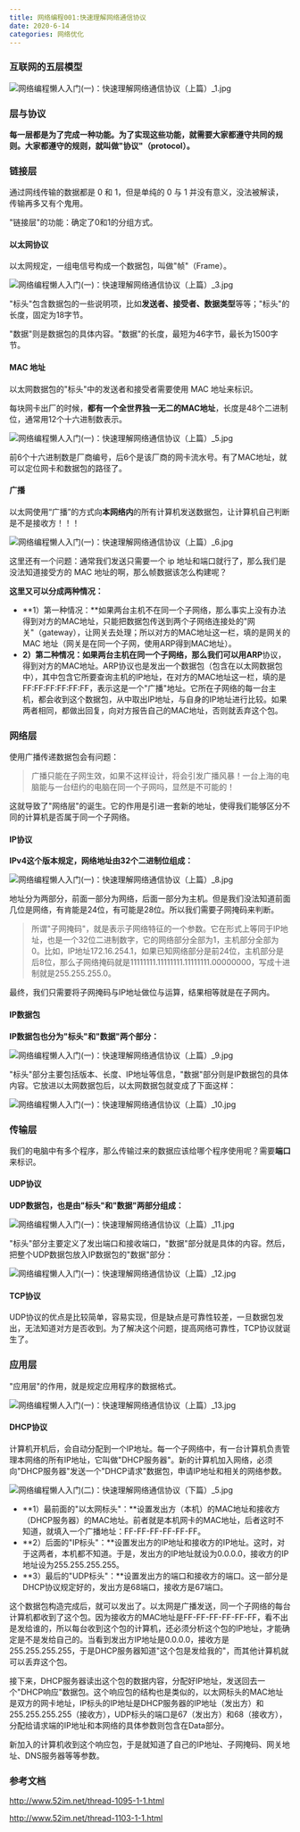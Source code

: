 ```yaml
---
title: 网络编程001:快速理解网络通信协议
date: 2020-6-14
categories: 网络优化
---
```






### 互联网的五层模型

![网络编程懒人入门(一)：快速理解网络通信协议（上篇）_1.jpg](http://www.52im.net/data/attachment/forum/201811/01/150735oly7l6bu5cffff7h.jpg)



### 层与协议

**每一层都是为了完成一种功能。为了实现这些功能，就需要大家都遵守共同的规则。大家都遵守的规则，就叫做"协议"（protocol）。**

### 链接层

通过网线传输的数据都是 0 和 1，但是单纯的 0 与 1 并没有意义，没法被解读，传输再多又有个鬼用。

"链接层"的功能：确定了0和1的分组方式。

#### 以太网协议

以太网规定，一组电信号构成一个数据包，叫做"帧"（Frame）。

![网络编程懒人入门(一)：快速理解网络通信协议（上篇）_3.jpg](http://www.52im.net/data/attachment/forum/201811/01/150929cw8a20dzzlonkene.jpg)

"标头"包含数据包的一些说明项，比如**发送者、接受者、数据类型**等等；"标头"的长度，固定为18字节。

"数据"则是数据包的具体内容。"数据"的长度，最短为46字节，最长为1500字节。

#### MAC 地址

以太网数据包的"标头"中的发送者和接受者需要使用 MAC 地址来标识。

每块网卡出厂的时候，**都有一个全世界独一无二的MAC地址**，长度是48个二进制位，通常用12个十六进制数表示。

![网络编程懒人入门(一)：快速理解网络通信协议（上篇）_5.jpg](http://www.52im.net/data/attachment/forum/201811/01/150918zzkluk96tufsl3bs.jpg)

前6个十六进制数是厂商编号，后6个是该厂商的网卡流水号。有了MAC地址，就可以定位网卡和数据包的路径了。

#### 广播

以太网使用“广播”的方式向**本网络内**的所有计算机发送数据包，让计算机自己判断是不是接收方！！！

![网络编程懒人入门(一)：快速理解网络通信协议（上篇）_6.jpg](http://www.52im.net/data/attachment/forum/201811/01/150935p07k2g2y6y7k74e0.jpg)



这里还有一个问题：通常我们发送只需要一个 ip 地址和端口就行了，那么我们是没法知道接受方的 MAC 地址的啊，那么帧数据该怎么构建呢？

**这里又可以分成两种情况：**

- **1）第一种情况：**如果两台主机不在同一个子网络，那么事实上没有办法得到对方的MAC地址，只能把数据包传送到两个子网络连接处的"网关"（gateway），让网关去处理；所以对方的MAC地址这一栏，填的是网关的 MAC 地址（网关是在同一个子网，使用ARP得到MAC地址）。
- **2）第二种情况：**如果两台主机在同一个子网络，那么我们可以用**ARP**协议，得到对方的MAC地址。ARP协议也是发出一个数据包（包含在以太网数据包中），其中包含它所要查询主机的IP地址，在对方的MAC地址这一栏，填的是FF:FF:FF:FF:FF:FF，表示这是一个"广播"地址。它所在子网络的每一台主机，都会收到这个数据包，从中取出IP地址，与自身的IP地址进行比较。如果两者相同，都做出回复，向对方报告自己的MAC地址，否则就丢弃这个包。



### 网络层

使用广播传递数据包会有问题：

>  广播只能在子网生效，如果不这样设计，将会引发广播风暴！一台上海的电脑能与一台纽约的电脑在同一个子网吗，显然是不可能的！

这就导致了"网络层"的诞生。它的作用是引进一套新的地址，使得我们能够区分不同的计算机是否属于同一个子网络。

#### IP协议

**IPv4这个版本规定，网络地址由32个二进制位组成：**

![网络编程懒人入门(一)：快速理解网络通信协议（上篇）_8.jpg](http://www.52im.net/data/attachment/forum/201811/01/150947elp4lvaiiesuvlyu.jpg)



地址分为两部分，前面一部分为网络，后面一部分为主机。但是我们没法知道前面几位是网络，有肯能是24位，有可能是28位。所以我们需要子网掩码来判断。

> 所谓"子网掩码"，就是表示子网络特征的一个参数。它在形式上等同于IP地址，也是一个32位二进制数字，它的网络部分全部为1，主机部分全部为0。比如，IP地址172.16.254.1，如果已知网络部分是前24位，主机部分是后8位，那么子网络掩码就是11111111.11111111.11111111.00000000，写成十进制就是255.255.255.0。

最终，我们只需要将子网掩码与IP地址做位与运算，结果相等就是在子网内。

#### IP数据包

**IP数据包也分为"标头"和"数据"两个部分：**

![网络编程懒人入门(一)：快速理解网络通信协议（上篇）_9.jpg](http://www.52im.net/data/attachment/forum/201811/01/150954xykms5d9vscynnsz.jpg)



"标头"部分主要包括版本、长度、IP地址等信息，"数据"部分则是IP数据包的具体内容。它放进以太网数据包后，以太网数据包就变成了下面这样：

![网络编程懒人入门(一)：快速理解网络通信协议（上篇）_10.jpg](http://www.52im.net/data/attachment/forum/201811/01/151007ibebhdrudjqof1qp.jpg)

### 传输层

我们的电脑中有多个程序，那么传输过来的数据应该给哪个程序使用呢？需要**端口**来标识。

#### UDP协议

**UDP数据包，也是由"标头"和"数据"两部分组成：**

![网络编程懒人入门(一)：快速理解网络通信协议（上篇）_11.jpg](http://www.52im.net/data/attachment/forum/201811/01/151048jboz0nm3kommnbim.jpg)

"标头"部分主要定义了发出端口和接收端口，"数据"部分就是具体的内容。然后，把整个UDP数据包放入IP数据包的"数据"部分：

![网络编程懒人入门(一)：快速理解网络通信协议（上篇）_12.jpg](http://www.52im.net/data/attachment/forum/201811/01/151011eysfi272f6nveevs.jpg)

#### TCP协议

UDP协议的优点是比较简单，容易实现，但是缺点是可靠性较差，一旦数据包发出，无法知道对方是否收到。为了解决这个问题，提高网络可靠性，TCP协议就诞生了。

### 应用层

"应用层"的作用，就是规定应用程序的数据格式。

![网络编程懒人入门(一)：快速理解网络通信协议（上篇）_13.jpg](http://www.52im.net/data/attachment/forum/201811/01/151016iaeia7apeacny25l.jpg)

#### DHCP协议

计算机开机后，会自动分配到一个IP地址。每一个子网络中，有一台计算机负责管理本网络的所有IP地址，它叫做"DHCP服务器"。新的计算机加入网络，必须向"DHCP服务器"发送一个"DHCP请求"数据包，申请IP地址和相关的网络参数。

![网络编程懒人入门(二)：快速理解网络通信协议（下篇）_5.jpg](http://www.52im.net/data/attachment/forum/201811/01/153032wppxuuvdmupaqiy6.jpg)

- **1）最前面的"以太网标头"：**设置发出方（本机）的MAC地址和接收方（DHCP服务器）的MAC地址。前者就是本机网卡的MAC地址，后者这时不知道，就填入一个广播地址：FF-FF-FF-FF-FF-FF。
- **2）后面的"IP标头"：**设置发出方的IP地址和接收方的IP地址。这时，对于这两者，本机都不知道。于是，发出方的IP地址就设为0.0.0.0，接收方的IP地址设为255.255.255.255。
- **3）最后的"UDP标头"：**设置发出方的端口和接收方的端口。这一部分是DHCP协议规定好的，发出方是68端口，接收方是67端口。


这个数据包构造完成后，就可以发出了。以太网是广播发送，同一个子网络的每台计算机都收到了这个包。因为接收方的MAC地址是FF-FF-FF-FF-FF-FF，看不出是发给谁的，所以每台收到这个包的计算机，还必须分析这个包的IP地址，才能确定是不是发给自己的。当看到发出方IP地址是0.0.0.0，接收方是255.255.255.255，于是DHCP服务器知道"这个包是发给我的"，而其他计算机就可以丢弃这个包。

接下来，DHCP服务器读出这个包的数据内容，分配好IP地址，发送回去一个"DHCP响应"数据包。这个响应包的结构也是类似的，以太网标头的MAC地址是双方的网卡地址，IP标头的IP地址是DHCP服务器的IP地址（发出方）和255.255.255.255（接收方），UDP标头的端口是67（发出方）和68（接收方），分配给请求端的IP地址和本网络的具体参数则包含在Data部分。

新加入的计算机收到这个响应包，于是就知道了自己的IP地址、子网掩码、网关地址、DNS服务器等等参数。

### 参考文档

http://www.52im.net/thread-1095-1-1.html

http://www.52im.net/thread-1103-1-1.html